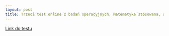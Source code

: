```yaml
---
layout: post
title: Trzeci test online z badań operacyjnych, Matematyka stosowana, studia II stopnia 
---
```


[Link do testu](https://www.testportal.pl/test.html?t=jQiDHVUErYsU)
